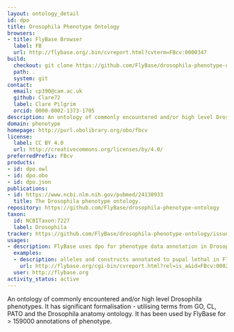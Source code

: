 ```yaml
---
layout: ontology_detail
id: dpo
title: Drosophila Phenotype Ontology
browsers:
- title: FlyBase Browser
  label: FB
  url: http://flybase.org/.bin/cvreport.html?cvterm=FBcv:0000347
build:
  checkout: git clone https://github.com/FlyBase/drosophila-phenotype-ontolog.git
  path: .
  system: git
contact:
  email: cp390@cam.ac.uk
  github: Clare72
  label: Clare Pilgrim
  orcid: 0000-0002-1373-1705
description: An ontology of commonly encountered and/or high level Drosophila phenotypes.
domain: phenotype
homepage: http://purl.obolibrary.org/obo/fbcv
license:
  label: CC BY 4.0
  url: http://creativecommons.org/licenses/by/4.0/
preferredPrefix: FBcv
products:
- id: dpo.owl
- id: dpo.obo
- id: dpo.json
publications:
- id: https://www.ncbi.nlm.nih.gov/pubmed/24138933
  title: The Drosophila phenotype ontology.
repository: https://github.com/FlyBase/drosophila-phenotype-ontology
taxon:
  id: NCBITaxon:7227
  label: Drosophila
tracker: https://github.com/FlyBase/drosophila-phenotype-ontology/issues
usages:
- description: FlyBase uses dpo for phenotype data annotation in Drosophila
  examples:
  - description: alleles and constructs annotated to pupal lethal in FlyBase
    url: http://flybase.org/cgi-bin/cvreport.html?rel=is_a&id=FBcv:0002030
  user: http://flybase.org
activity_status: active
---
```


An ontology of commonly encountered and/or high level Drosophila phenotypes.  It has significant formalisation - utilising terms from GO, CL, PATO and the Drosophila anatomy ontology.  It has been used by FlyBase for > 159000 annotations of phenotype.
